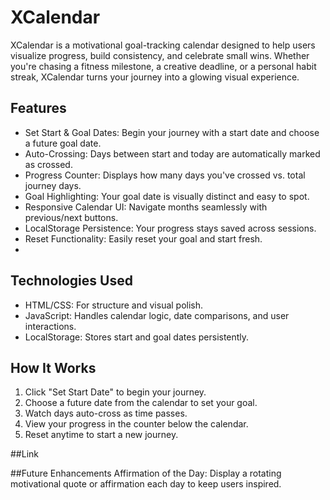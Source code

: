 # XCalendar
XCalendar is a motivational goal-tracking calendar designed to help users visualize progress, build consistency, and celebrate small wins. Whether you're chasing a fitness milestone, a creative deadline, or a personal habit streak, XCalendar turns your journey into a glowing visual experience.

## Features

- Set Start & Goal Dates: Begin your journey with a start date and choose a future goal date.
- Auto-Crossing: Days between start and today are automatically marked as crossed.
- Progress Counter: Displays how many days you've crossed vs. total journey days.
- Goal Highlighting: Your goal date is visually distinct and easy to spot.
- Responsive Calendar UI: Navigate months seamlessly with previous/next buttons.
- LocalStorage Persistence: Your progress stays saved across sessions.
- Reset Functionality: Easily reset your goal and start fresh.
- 
## Technologies Used

- HTML/CSS: For structure and visual polish.
- JavaScript: Handles calendar logic, date comparisons, and user interactions.
- LocalStorage: Stores start and goal dates persistently.

## How It Works

1. Click "Set Start Date" to begin your journey.
2. Choose a future date from the calendar to set your goal.
3. Watch days auto-cross as time passes.
4. View your progress in the counter below the calendar.
5. Reset anytime to start a new journey.

##Link 

##Future Enhancements
Affirmation of the Day: Display a rotating motivational quote or affirmation each day to keep users inspired.


